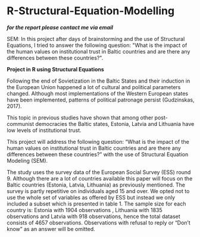 # R-Structural-Equation-Modelling
***for the report please contact me via email***

SEM: In this project after days of brainstorming and the use of Structural Equations, I tried to answer the following question: "What is the impact of the human values on institutional trust in Baltic countries and are there any differences between these countries?".

**Project in R using Structural Equations**

Following the end of Sovietization in the Baltic States and their induction in the European Union happened a lot of cultural and political parameters changed. Although most implementations of the Western European states have been implemented, patterns of political patronage persist (Gudzinskas, 2017).

This topic in previous studies have shown that among other post-communist democracies the Baltic states, Estonia, Latvia and Lithuania have low levels of institutional trust.

This project will address the following question: “What is the impact of the human values on institutional trust in Baltic countries and are there any differences between these countries?” with the use of Structural Equation Modeling (SEM).

The study uses the survey data of the European Social Survey (ESS) round 9. Although there are a lot of countries available this paper will focus on the Baltic countries (Estonia, Latvia, Lithuania) as previously mentioned. The survey is partly repetitive on individuals aged 15 and over. We opted not to use the whole set of variables as offered by ESS but instead we only included a subset which is presented in table 1. The sample size for each country is: Estonia with 1904 observations , Lithuania with 1835 observations and Latvia with 918 observations, hence the total dataset consists of 4657 observations. Observations with refusal to reply or “Don’t know” as an answer will be omitted.
